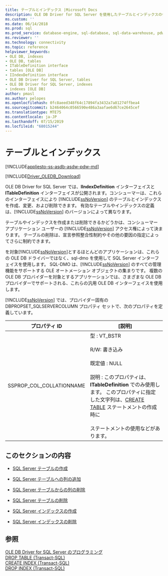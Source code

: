 ```yaml
---
title: テーブルとインデックス |Microsoft Docs
description: OLE DB Driver for SQL Server を使用したテーブルとインデックスの作成、変更、および変更
ms.custom: ''
ms.date: 06/14/2018
ms.prod: sql
ms.prod_service: database-engine, sql-database, sql-data-warehouse, pdw
ms.reviewer: ''
ms.technology: connectivity
ms.topic: reference
helpviewer_keywords:
- OLE DB, indexes
- OLE DB, tables
- ITableDefinition interface
- tables [OLE DB]
- IIndexDefinition interface
- OLE DB Driver for SQL Server, tables
- OLE DB Driver for SQL Server, indexes
- indexes [OLE DB]
author: pmasl
ms.author: pelopes
ms.openlocfilehash: 0fc8aeed348f64c17894fa3432a7a81274ffbea4
ms.sourcegitcommit: b2464064c0566590e486a3aafae6d67ce2645cef
ms.translationtype: MTE75
ms.contentlocale: ja-JP
ms.lasthandoff: 07/15/2019
ms.locfileid: "68015244"
---
```

# <a name="tables-and-indexes"></a>テーブルとインデックス
[!INCLUDE[appliesto-ss-asdb-asdw-pdw-md](../../../includes/appliesto-ss-asdb-asdw-pdw-md.md)]

[!INCLUDE[Driver_OLEDB_Download](../../../includes/driver_oledb_download.md)]

  OLE DB Driver for SQL Server では、**IIndexDefinition** インターフェイスと **ITableDefinition** インターフェイスが公開されます。コンシューマーは、これらのインターフェイスにより [!INCLUDE[ssNoVersion](../../../includes/ssnoversion-md.md)] のテーブルとインデックスを作成、変更、および削除できます。 有効なテーブルやインデックスの定義は、[!INCLUDE[ssNoVersion](../../../includes/ssnoversion-md.md)] のバージョンによって異なります。  
  
 テーブルやインデックスを作成または削除できるかどうかは、コンシューマー アプリケーション ユーザーの [!INCLUDE[ssNoVersion](../../../includes/ssnoversion-md.md)] アクセス権によって決まります。 テーブルの削除は、宣言参照整合性制約やその他の要因の指定によってさらに制約できます。  
  
 を対象[!INCLUDE[ssNoVersion](../../../includes/ssnoversion-md.md)]とするほとんどのアプリケーションは、これらの OLE DB ドライバーではなく、sql-dmo を使用して SQL Server インターフェイスを使用します。 SQL-DMO は、[!INCLUDE[ssNoVersion](../../../includes/ssnoversion-md.md)] のすべての管理機能をサポートする OLE オートメーション オブジェクトの集まりです。 複数の OLE DB プロバイダーを対象とするアプリケーションでは、さまざまな OLE DB プロバイダーでサポートされる、これらの汎用 OLE DB インターフェイスを使用します。  
  
 [!INCLUDE[ssNoVersion](../../../includes/ssnoversion-md.md)] では、プロバイダー固有の DBPROPSET_SQLSERVERCOLUMN プロパティ セットで、次のプロパティを定義しています。  
  
|プロパティ ID|[説明]|  
|-----------------|-----------------|  
|SSPROP_COL_COLLATIONNAME|型 : VT_BSTR<br /><br /> R/W: 書き込み<br /><br /> 既定値 : NULL<br /><br /> 説明 : このプロパティは、**ITableDefinition** でのみ使用します。 このプロパティに指定した文字列は、[CREATE TABLE](../../../t-sql/statements/create-table-transact-sql.md) ステートメントの作成時に<br /><br /> ステートメントの使用などがあります。|  
  
## <a name="in-this-section"></a>このセクションの内容  
  
-   [SQL Server テーブルの作成](../../oledb/ole-db-tables-indexes/creating-sql-server-tables.md)  
  
-   [SQL Server テーブルへの列の追加](../../oledb/ole-db-tables-indexes/adding-a-column-to-a-sql-server-table.md)  
  
-   [SQL Server テーブルからの列の削除](../../oledb/ole-db-tables-indexes/removing-a-column-from-a-sql-server-table.md)  
  
-   [SQL Server テーブルの削除](../../oledb/ole-db-tables-indexes/dropping-a-sql-server-table.md)  
  
-   [SQL Server インデックスの作成](../../oledb/ole-db-tables-indexes/creating-sql-server-indexes.md)  
  
-   [SQL Server インデックスの削除](../../oledb/ole-db-tables-indexes/dropping-a-sql-server-index.md)  
  
## <a name="see-also"></a>参照  
 [OLE DB Driver for SQL Server のプログラミング](../../oledb/ole-db/oledb-driver-for-sql-server-programming.md)   
 [DROP TABLE &#40;Transact-SQL&#41;](../../../t-sql/statements/drop-table-transact-sql.md)   
 [CREATE INDEX &#40;Transact-SQL&#41;](../../../t-sql/statements/create-index-transact-sql.md)   
 [DROP INDEX &#40;Transact-SQL&#41;](../../../t-sql/statements/drop-index-transact-sql.md)  
  
  
